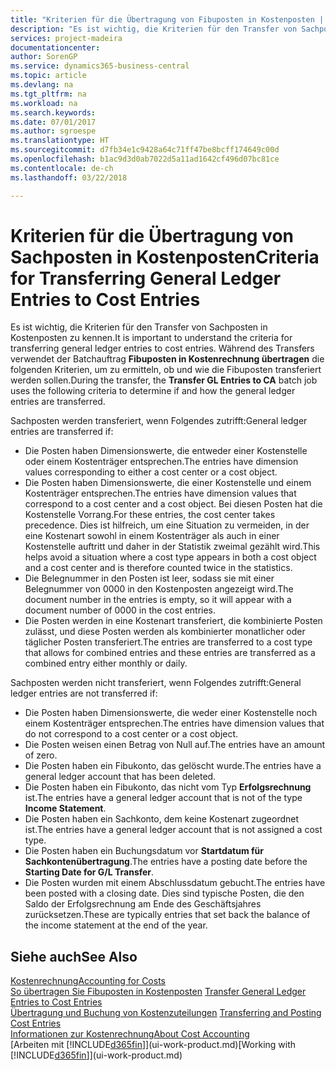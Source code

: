 ```yaml
---
title: "Kriterien für die Übertragung von Fibuposten in Kostenposten | Microsoft Docs"
description: "Es ist wichtig, die Kriterien für den Transfer von Sachposten in Kostenposten zu kennen. Während des Transfers verwendet der Batchauftrag **Fibuposten in Kostenrechnung übertragen** die folgenden Kriterien, um zu ermitteln, ob und wie die Fibuposten transferiert werden sollen."
services: project-madeira
documentationcenter: 
author: SorenGP
ms.service: dynamics365-business-central
ms.topic: article
ms.devlang: na
ms.tgt_pltfrm: na
ms.workload: na
ms.search.keywords: 
ms.date: 07/01/2017
ms.author: sgroespe
ms.translationtype: HT
ms.sourcegitcommit: d7fb34e1c9428a64c71ff47be8bcff174649c00d
ms.openlocfilehash: b1ac9d3d0ab7022d5a11ad1642cf496d07bc81ce
ms.contentlocale: de-ch
ms.lasthandoff: 03/22/2018

---
```

# <a name="criteria-for-transferring-general-ledger-entries-to-cost-entries"></a><span data-ttu-id="0fdba-104">Kriterien für die Übertragung von Sachposten in Kostenposten</span><span class="sxs-lookup"><span data-stu-id="0fdba-104">Criteria for Transferring General Ledger Entries to Cost Entries</span></span>
<span data-ttu-id="0fdba-105">Es ist wichtig, die Kriterien für den Transfer von Sachposten in Kostenposten zu kennen.</span><span class="sxs-lookup"><span data-stu-id="0fdba-105">It is important to understand the criteria for transferring general ledger entries to cost entries.</span></span> <span data-ttu-id="0fdba-106">Während des Transfers verwendet der Batchauftrag **Fibuposten in Kostenrechnung übertragen** die folgenden Kriterien, um zu ermitteln, ob und wie die Fibuposten transferiert werden sollen.</span><span class="sxs-lookup"><span data-stu-id="0fdba-106">During the transfer, the **Transfer GL Entries to CA** batch job uses the following criteria to determine if and how the general ledger entries are transferred.</span></span>  

<span data-ttu-id="0fdba-107">Sachposten werden transferiert, wenn Folgendes zutrifft:</span><span class="sxs-lookup"><span data-stu-id="0fdba-107">General ledger entries are transferred if:</span></span>  

-   <span data-ttu-id="0fdba-108">Die Posten haben Dimensionswerte, die entweder einer Kostenstelle oder einem Kostenträger entsprechen.</span><span class="sxs-lookup"><span data-stu-id="0fdba-108">The entries have dimension values corresponding to either a cost center or a cost object.</span></span>  
-   <span data-ttu-id="0fdba-109">Die Posten haben Dimensionswerte, die einer Kostenstelle und einem Kostenträger entsprechen.</span><span class="sxs-lookup"><span data-stu-id="0fdba-109">The entries have dimension values that correspond to a cost center and a cost object.</span></span> <span data-ttu-id="0fdba-110">Bei diesen Posten hat die Kostenstelle Vorrang.</span><span class="sxs-lookup"><span data-stu-id="0fdba-110">For these entries, the cost center takes precedence.</span></span> <span data-ttu-id="0fdba-111">Dies ist hilfreich, um eine Situation zu vermeiden, in der eine Kostenart sowohl in einem Kostenträger als auch in einer Kostenstelle auftritt und daher in der Statistik zweimal gezählt wird.</span><span class="sxs-lookup"><span data-stu-id="0fdba-111">This helps avoid a situation where a cost type appears in both a cost object and a cost center and is therefore counted twice in the statistics.</span></span>  
-   <span data-ttu-id="0fdba-112">Die Belegnummer in den Posten ist leer, sodass sie mit einer Belegnummer von 0000 in den Kostenposten angezeigt wird.</span><span class="sxs-lookup"><span data-stu-id="0fdba-112">The document number in the entries is empty, so it will appear with a document number of 0000 in the cost entries.</span></span>  
-   <span data-ttu-id="0fdba-113">Die Posten werden in eine Kostenart transferiert, die kombinierte Posten zulässt, und diese Posten werden als kombinierter monatlicher oder täglicher Posten transferiert.</span><span class="sxs-lookup"><span data-stu-id="0fdba-113">The entries are transferred to a cost type that allows for combined entries and these entries are transferred as a combined entry either monthly or daily.</span></span>  

<span data-ttu-id="0fdba-114">Sachposten werden nicht transferiert, wenn Folgendes zutrifft:</span><span class="sxs-lookup"><span data-stu-id="0fdba-114">General ledger entries are not transferred if:</span></span>  

-   <span data-ttu-id="0fdba-115">Die Posten haben Dimensionswerte, die weder einer Kostenstelle noch einem Kostenträger entsprechen.</span><span class="sxs-lookup"><span data-stu-id="0fdba-115">The entries have dimension values that do not correspond to a cost center or a cost object.</span></span>  
-   <span data-ttu-id="0fdba-116">Die Posten weisen einen Betrag von Null auf.</span><span class="sxs-lookup"><span data-stu-id="0fdba-116">The entries have an amount of zero.</span></span>  
-   <span data-ttu-id="0fdba-117">Die Posten haben ein Fibukonto, das gelöscht wurde.</span><span class="sxs-lookup"><span data-stu-id="0fdba-117">The entries have a general ledger account that has been deleted.</span></span>  
-   <span data-ttu-id="0fdba-118">Die Posten haben ein Fibukonto, das nicht vom Typ **Erfolgsrechnung** ist.</span><span class="sxs-lookup"><span data-stu-id="0fdba-118">The entries have a general ledger account that is not of the type **Income Statement**.</span></span>  
-   <span data-ttu-id="0fdba-119">Die Posten haben ein Sachkonto, dem keine Kostenart zugeordnet ist.</span><span class="sxs-lookup"><span data-stu-id="0fdba-119">The entries have a general ledger account that is not assigned a cost type.</span></span>  
-   <span data-ttu-id="0fdba-120">Die Posten haben ein Buchungsdatum vor **Startdatum für Sachkontenübertragung**.</span><span class="sxs-lookup"><span data-stu-id="0fdba-120">The entries have a posting date before the **Starting Date for G/L Transfer**.</span></span>  
-   <span data-ttu-id="0fdba-121">Die Posten wurden mit einem Abschlussdatum gebucht.</span><span class="sxs-lookup"><span data-stu-id="0fdba-121">The entries have been posted with a closing date.</span></span> <span data-ttu-id="0fdba-122">Dies sind typische Posten, die den Saldo der Erfolgsrechnung am Ende des Geschäftsjahres zurücksetzen.</span><span class="sxs-lookup"><span data-stu-id="0fdba-122">These are typically entries that set back the balance of the income statement at the end of the year.</span></span>  

## <a name="see-also"></a><span data-ttu-id="0fdba-123">Siehe auch</span><span class="sxs-lookup"><span data-stu-id="0fdba-123">See Also</span></span>  
[<span data-ttu-id="0fdba-124">Kostenrechnung</span><span class="sxs-lookup"><span data-stu-id="0fdba-124">Accounting for Costs</span></span>](finance-manage-cost-accounting.md)  
 <span data-ttu-id="0fdba-125">[So übertragen Sie Fibuposten in Kostenposten](finance-how-to-transfer-general-ledger-entries-to-cost-entries.md) </span><span class="sxs-lookup"><span data-stu-id="0fdba-125">[Transfer General Ledger Entries to Cost Entries](finance-how-to-transfer-general-ledger-entries-to-cost-entries.md) </span></span>  
 <span data-ttu-id="0fdba-126">[Übertragung und Buchung von Kostenzuteilungen](finance-transfer-and-post-cost-entries.md) </span><span class="sxs-lookup"><span data-stu-id="0fdba-126">[Transferring and Posting Cost Entries](finance-transfer-and-post-cost-entries.md) </span></span>  
 [<span data-ttu-id="0fdba-127">Informationen zur Kostenrechnung</span><span class="sxs-lookup"><span data-stu-id="0fdba-127">About Cost Accounting</span></span>](finance-about-cost-accounting.md)  
 <span data-ttu-id="0fdba-128">[Arbeiten mit [!INCLUDE[d365fin](includes/d365fin_md.md)]](ui-work-product.md)</span><span class="sxs-lookup"><span data-stu-id="0fdba-128">[Working with [!INCLUDE[d365fin](includes/d365fin_md.md)]](ui-work-product.md)</span></span>

